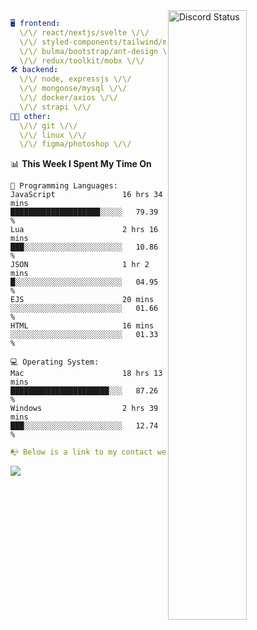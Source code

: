 
<a href="https://discord.com/users/279302975371870218" target="_blank">
    <img width="50%" align="right" alt="Discord Status" src="https://lanyard.cnrad.dev/api/279302975371870218?bg=161B22&borderRadius=5px%205px%200%200&hideTimestamp=true&idleMessage=Just%20chillin%27%20at%20the%20moment&animated=true">
</a>

```yaml
🖥️ frontend: 
  \/\/ react/nextjs/svelte \/\/
  \/\/ styled-components/tailwind/mui/
  \/\/ bulma/bootstrap/ant-design \/\/
  \/\/ redux/toolkit/mobx \/\/
🛠 backend: 
  \/\/ node, expressjs \/\/
  \/\/ mongoose/mysql \/\/
  \/\/ docker/axios \/\/
  \/\/ strapi \/\/
👨‍💻 other: 
  \/\/ git \/\/ 
  \/\/ linux \/\/
  \/\/ figma/photoshop \/\/
```
<!--START_SECTION:waka-->
📊 **This Week I Spent My Time On** 

```text
💬 Programming Languages: 
JavaScript               16 hrs 34 mins      ████████████████████░░░░░   79.39 % 
Lua                      2 hrs 16 mins       ███░░░░░░░░░░░░░░░░░░░░░░   10.86 % 
JSON                     1 hr 2 mins         █░░░░░░░░░░░░░░░░░░░░░░░░   04.95 % 
EJS                      20 mins             ░░░░░░░░░░░░░░░░░░░░░░░░░   01.66 % 
HTML                     16 mins             ░░░░░░░░░░░░░░░░░░░░░░░░░   01.33 % 

💻 Operating System: 
Mac                      18 hrs 13 mins      ██████████████████████░░░   87.26 % 
Windows                  2 hrs 39 mins       ███░░░░░░░░░░░░░░░░░░░░░░   12.74 % 
```


<!--END_SECTION:waka-->
```yaml
📭 Below is a link to my contact website 
```
<a href="https://vk.cc/cg0vfb" target="_black"> <img src="https://img.shields.io/badge/website-161B22?style=for-the-badge&logo=About.me&logoColor=white"></img> <a/>
